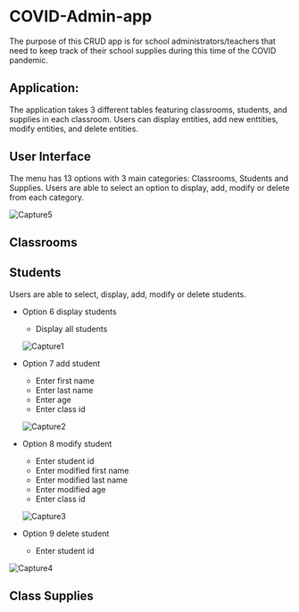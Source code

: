 # COVID-Admin-app
The purpose of this CRUD app is for school administrators/teachers that need to keep track of their school supplies during this time of the COVID pandemic.

## Application:
The application takes 3 different tables featuring classrooms, students, and supplies in each classroom. Users can display entities, add new enttities, modify entities, and delete entities.

## User Interface
The menu has 13 options with 3 main categories: Classrooms, Students and Supplies. Users are able to select an option to display, add, modify or delete from each category.

![Capture5](https://user-images.githubusercontent.com/69730667/98485119-3bcb6900-21d1-11eb-9e25-b6c05f9c329e.PNG)

## Classrooms

## Students
Users are able to select, display, add, modify or delete students. 

* Option 6 display students
  * Display all students
  
  ![Capture1](https://user-images.githubusercontent.com/69730667/98485036-d4151e00-21d0-11eb-89ed-3b806bf6e8e2.PNG)

* Option 7 add student
  * Enter first name
  * Enter last name
  * Enter age
  * Enter class id
  
  ![Capture2](https://user-images.githubusercontent.com/69730667/98485063-f60ea080-21d0-11eb-9e3c-901e72b60811.PNG)

* Option 8 modify student
  * Enter student id
  * Enter modified first name
  * Enter modified last name
  * Enter modified age
  * Enter class id
  
  ![Capture3](https://user-images.githubusercontent.com/69730667/98485073-ff980880-21d0-11eb-90d5-f9750fe7d1fb.PNG)

* Option 9 delete student
  * Enter student id 

![Capture4](https://user-images.githubusercontent.com/69730667/98485082-0c1c6100-21d1-11eb-9128-cf49af1c50d3.PNG)

## Class Supplies
